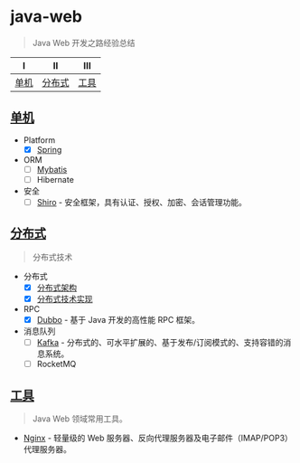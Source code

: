 # java-web

> Java Web 开发之路经验总结

| Ⅰ             | Ⅱ                 | Ⅲ             |
| ------------- | ----------------- | ------------- |
| [单机](#单机) | [分布式](#分布式) | [工具](#工具) |

## [单机](docs/standalone/README.md)

- Platform
  - [x] [Spring](https://github.com/dunwu/spring-notes)
- ORM
  - [ ] [Mybatis](docs/standalone/orm/mybatis.md)
  - [ ] Hibernate
- 安全
  - [ ] [Shiro](docs/standalone/security/shiro.md) - 安全框架，具有认证、授权、加密、会话管理功能。

## [分布式](docs/distributed/README.md)

> 分布式技术

- 分布式
  - [x] [分布式架构](docs/distributed/分布式架构.md)
  - [x] [分布式技术实现](docs/distributed/分布式技术实现.md)
- RPC
  - [x] [Dubbo](docs/distributed/rpc/dubbo.md) - 基于 Java 开发的高性能 RPC 框架。
- 消息队列
  - [ ] [Kafka](docs/distributed/mq/kafka.md) - 分布式的、可水平扩展的、基于发布/订阅模式的、支持容错的消息系统。
  - [ ] RocketMQ

## [工具](docs/tools/README.md)

> Java Web 领域常用工具。

- [Nginx](docs/tools/nginx.md) - 轻量级的 Web 服务器、反向代理服务器及电子邮件（IMAP/POP3）代理服务器。
